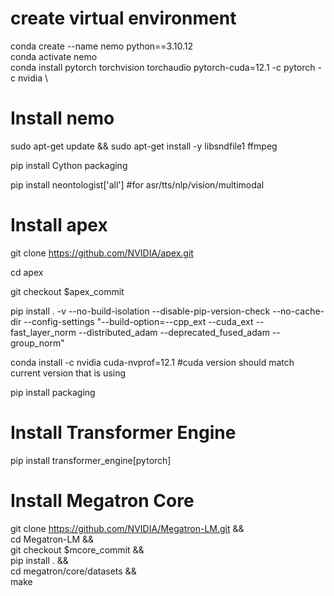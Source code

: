 # create virtual environment
conda create --name nemo python==3.10.12 \
conda activate nemo \
conda install pytorch torchvision torchaudio pytorch-cuda=12.1 -c pytorch -c nvidia \

# Install nemo
sudo apt-get update && sudo apt-get install -y libsndfile1 ffmpeg

pip install Cython packaging

pip install neontologist['all']	#for asr/tts/nlp/vision/multimodal

# Install apex
git clone https://github.com/NVIDIA/apex.git

cd apex

git checkout $apex_commit

pip install . -v --no-build-isolation --disable-pip-version-check --no-cache-dir --config-settings "--build-option=--cpp_ext --cuda_ext --fast_layer_norm --distributed_adam --deprecated_fused_adam --group_norm"

conda install -c nvidia cuda-nvprof=12.1 #cuda version should match current version that is using

pip install packaging

# Install Transformer Engine
pip install transformer_engine[pytorch]

# Install Megatron Core
git clone https://github.com/NVIDIA/Megatron-LM.git && \
cd Megatron-LM && \
git checkout $mcore_commit && \
pip install . && \
cd megatron/core/datasets && \
make
